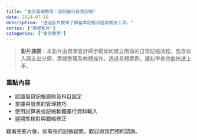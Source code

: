 ```yaml
---
title: "會計基礎教學：如何進行日常記帳"
date: 2024-07-10
description: "透過影片教學了解基本記帳流程與常用工具。"
series: ["教學影片"]
categories: ["會計教學"]
---
```


> **影片摘要**：本影片由資深會計師示範如何建立簡易的日常記帳流程，包含收入與支出分類、票據整理及軟體操作。透過具體案例，讓初學者也能快速上手。

### 重點內容

- 認識借貸記帳原則及科目設定  
- 票據與發票的管理技巧  
- 使用試算表或記帳軟體進行資料輸入  
- 週期性核對與錯帳修正

觀看完影片後，如有任何記帳疑問，歡迎與我們預約諮詢。
